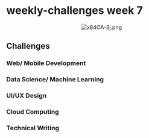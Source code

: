 # weekly-challenges week 7

<div align="center">

![x84OA-3j.png](https://cdn.hashnode.com/res/hashnode/image/upload/v1588872349664/5RKQN7gyi.png)

</div>

## Challenges

### Web/ Mobile Development

### Data Science/ Machine Learning

### UI/UX Design

### Cloud Computing

### Technical Writing


